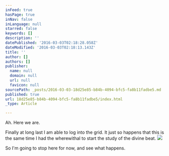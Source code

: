 ```yaml
---
inFeed: true
hasPage: true
inNav: false
inLanguage: null
starred: false
keywords: []
description: ''
datePublished: '2016-03-03T02:18:28.058Z'
dateModified: '2016-03-03T02:18:13.143Z'
title: ''
author: []
authors: []
publisher:
  name: null
  domain: null
  url: null
  favicon: null
sourcePath: _posts/2016-03-03-18d25e85-b84b-4094-bfc5-fa8b11fadbe5.md
published: true
url: 18d25e85-b84b-4094-bfc5-fa8b11fadbe5/index.html
_type: Article

---
```

Ah. Here we are.

Finally at long last I am able to log into the grid. It just so happens that this is the same time I had the wherewithal to start the study of the divine beat. ![](https://the-grid-user-content.s3-us-west-2.amazonaws.com/a09b62d4-4ed9-4c4b-982b-e3b43b6415ad.jpg)

So I'm going to stop here for now, and see what happens.